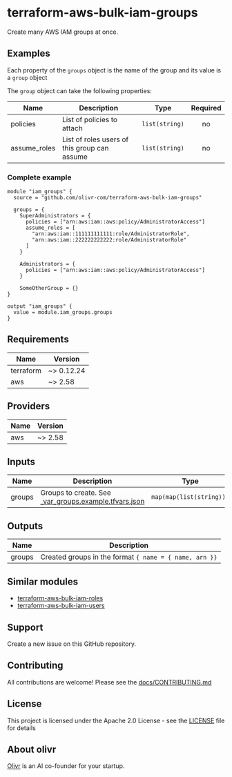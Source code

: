 # terraform-aws-bulk-iam-groups

Create many AWS IAM groups at once.

## Examples

Each property of the `groups` object is the name of the group and its value is a `group` object

The `group` object can take the following properties:

| Name         | Description                                  | Type           | Required |
| ------------ | -------------------------------------------- | -------------- | :------: |
| policies     | List of policies to attach                   | `list(string)` |    no    |
| assume_roles | List of roles users of this group can assume | `list(string)` |    no    |

### Complete example

```hcl
module "iam_groups" {
  source = "github.com/olivr-com/terraform-aws-bulk-iam-groups"

  groups = {
    SuperAdministrators = {
      policies = ["arn:aws:iam::aws:policy/AdministratorAccess"]
      assume_roles = [
        "arn:aws:iam::111111111111:role/AdministratorRole",
        "arn:aws:iam::222222222222:role/AdministratorRole"
      ]
    }

    Administrators = {
      policies = ["arn:aws:iam::aws:policy/AdministratorAccess"]
    }

    SomeOtherGroup = {}
}

output "iam_groups" {
  value = module.iam_groups.groups
}
```

<!-- auto-terraform-docs -->
## Requirements

| Name | Version |
|------|---------|
| terraform | ~> 0.12.24 |
| aws | ~> 2.58 |

## Providers

| Name | Version |
|------|---------|
| aws | ~> 2.58 |

## Inputs

| Name | Description | Type | Default | Required |
|------|-------------|------|---------|:--------:|
| groups | Groups to create. See [\_var\_groups.example.tfvars.json](\_var\_groups.example.tfvars.json) | `map(map(list(string)))` | n/a | yes |

## Outputs

| Name | Description |
|------|-------------|
| groups | Created groups in the format `{ name = { name, arn }}` |

<!-- auto-terraform-docs -->

## Similar modules

- [terraform-aws-bulk-iam-roles](https://github.com/olivr-com/terraform-aws-bulk-iam-roles)
- [terraform-aws-bulk-iam-users](https://github.com/olivr-com/terraform-aws-bulk-iam-users)

<!-- auto-support -->

## Support

Create a new issue on this GitHub repository.

<!-- auto-support -->
<!-- auto-contribute -->

## Contributing

All contributions are welcome! Please see the [docs/CONTRIBUTING.md](docs/CONTRIBUTING.md)

<!-- auto-contribute -->
<!-- auto-license -->
## License

This project is licensed under the Apache 2.0 License - see the [LICENSE](LICENSE) file for details

<!-- auto-license -->
<!-- auto-about-org -->

## About olivr

[Olivr](https://olivr.com) is an AI co-founder for your startup.

<!-- auto-about-org -->
